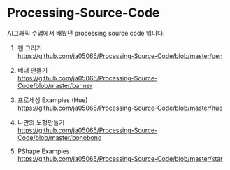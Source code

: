 # Processing-Source-Code

AI그래픽 수업에서 배웠던 processing source code 입니다.

1. 펜 그리기<br>
https://github.com/ja05065/Processing-Source-Code/blob/master/pen

2. 베너 만들기<br>
https://github.com/ja05065/Processing-Source-Code/blob/master/banner

3. 프로세싱 Examples (Hue)<br>
https://github.com/ja05065/Processing-Source-Code/blob/master/hue

4. 나만의 도형만들기<br>
https://github.com/ja05065/Processing-Source-Code/blob/master/bonobono

5. PShape Examples<br>
https://github.com/ja05065/Processing-Source-Code/blob/master/star
